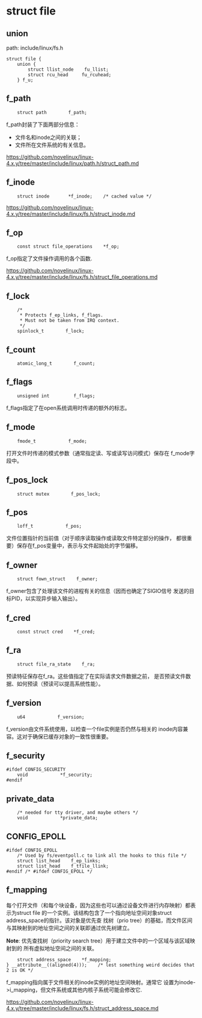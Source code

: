 struct file
========================================

union
----------------------------------------

path: include/linux/fs.h
```
struct file {
    union {
        struct llist_node    fu_llist;
        struct rcu_head     fu_rcuhead;
    } f_u;
```

f_path
----------------------------------------

```
    struct path        f_path;
```

f_path封装了下面两部分信息：

* 文件名和inode之间的关联；
* 文件所在文件系统的有关信息。

https://github.com/novelinux/linux-4.x.y/tree/master/include/linux/path.h/struct_path.md

f_inode
----------------------------------------

```
    struct inode       *f_inode;    /* cached value */
```

https://github.com/novelinux/linux-4.x.y/tree/master/include/linux/fs.h/struct_inode.md

f_op
----------------------------------------

```
    const struct file_operations    *f_op;
```

f_op指定了文件操作调用的各个函数.

https://github.com/novelinux/linux-4.x.y/tree/master/include/linux/fs.h/struct_file_operations.md

f_lock
----------------------------------------

```
    /*
     * Protects f_ep_links, f_flags.
     * Must not be taken from IRQ context.
     */
    spinlock_t        f_lock;
```

f_count
----------------------------------------

```
    atomic_long_t        f_count;
```

f_flags
----------------------------------------

```
    unsigned int         f_flags;
```

f_flags指定了在open系统调用时传递的额外的标志。

f_mode
----------------------------------------

```
    fmode_t            f_mode;
```

打开文件时传递的模式参数（通常指定读、写或读写访问模式）保存在
f_mode字段中。

f_pos_lock
----------------------------------------

```
    struct mutex        f_pos_lock;
```

f_pos
----------------------------------------

```
    loff_t            f_pos;
```

文件位置指针的当前值（对于顺序读取操作或读取文件特定部分的操作，
都很重要）保存在f_pos变量中，表示与文件起始处的字节偏移。

f_owner
----------------------------------------

```
    struct fown_struct    f_owner;
```

f_owner包含了处理该文件的进程有关的信息（因而也确定了SIGIO信号
发送的目标PID，以实现异步输入输出）。

f_cred
----------------------------------------

```
    const struct cred    *f_cred;
```

f_ra
----------------------------------------

```
    struct file_ra_state    f_ra;
```

预读特征保存在f_ra。这些值指定了在实际请求文件数据之前，
是否预读文件数据、如何预读（预读可以提高系统性能）。

f_version
----------------------------------------

```
    u64            f_version;
```

f_version由文件系统使用，以检查一个file实例是否仍然与相关的
inode内容兼容。这对于确保已缓存对象的一致性很重要。

f_security
----------------------------------------

```
#ifdef CONFIG_SECURITY
    void            *f_security;
#endif
```

private_data
----------------------------------------

```
    /* needed for tty driver, and maybe others */
    void            *private_data;
```

CONFIG_EPOLL
----------------------------------------

```
#ifdef CONFIG_EPOLL
    /* Used by fs/eventpoll.c to link all the hooks to this file */
    struct list_head    f_ep_links;
    struct list_head    f_tfile_llink;
#endif /* #ifdef CONFIG_EPOLL */
```

f_mapping
----------------------------------------

每个打开文件（和每个块设备，因为这些也可以通过设备文件进行内存映射）都表示为struct file
的一个实例。该结构包含了一个指向地址空间对象struct address_space的指针。该对象是优先查
找树（prio tree）的基础，而文件区间与其映射到的地址空间之间的关联即通过优先树建立。

**Note**: 优先查找树（priority search tree）用于建立文件中的一个区域与该区域映射到的
所有虚拟地址空间之间的关联。

```
    struct address_space    *f_mapping;
} __attribute__((aligned(4)));    /* lest something weird decides that 2 is OK */
```

f_mapping指向属于文件相关的inode实例的地址空间映射。通常它
设置为inode->i_mapping，但文件系统或其他内核子系统可能会修改它.

https://github.com/novelinux/linux-4.x.y/tree/master/include/linux/fs.h/struct_address_space.md
